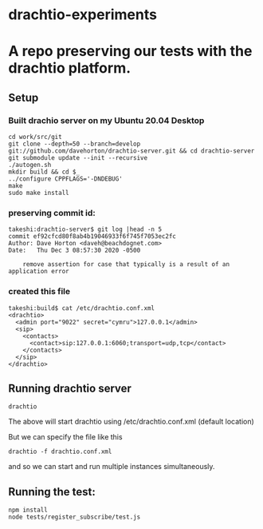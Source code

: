 # drachtio-experiments

# A repo preserving our tests with the drachtio platform.


## Setup

###  Built drachio server on my Ubuntu 20.04 Desktop
```
cd work/src/git
git clone --depth=50 --branch=develop git://github.com/davehorton/drachtio-server.git && cd drachtio-server
git submodule update --init --recursive
./autogen.sh
mkdir build && cd $_
../configure CPPFLAGS='-DNDEBUG'
make
sudo make install

```

### preserving commit id:
```
takeshi:drachtio-server$ git log |head -n 5
commit ef92cfcd80f8ab4b19046933f6f745f7053ec2fc
Author: Dave Horton <daveh@beachdognet.com>
Date:   Thu Dec 3 08:57:30 2020 -0500

    remove assertion for case that typically is a result of an application error
```


### created this file
```
takeshi:build$ cat /etc/drachtio.conf.xml
<drachtio>
  <admin port="9022" secret="cymru">127.0.0.1</admin>
  <sip>
    <contacts>
      <contact>sip:127.0.0.1:6060;transport=udp,tcp</contact>
    </contacts>
  </sip>
</drachtio>
```

## Running drachtio server

```
drachtio
```
The above will start drachtio using /etc/drachtio.conf.xml (default location)

But we can specify the file like this
```
drachtio -f drachtio.conf.xml 
```
and so we can start and run multiple instances simultaneously.


## Running the test:
```
npm install
node tests/register_subscribe/test.js
```

